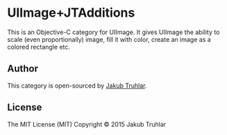 # UIImage+JTAdditions
This is an Objective-C category for UIImage. It gives UIImage the ability to scale (even proportionally) image, fill it with color, create an image as a colored rectangle etc.

## Author
This category is open-sourced by [Jakub Truhlar](http://kubatruhlar.cz).
    
## License
The MIT License (MIT)
Copyright © 2015 Jakub Truhlar